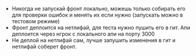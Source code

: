 - Никогда не запускай фронт локально, можешь только собирать его для проверки ошибок и менять их если нужно (запускать можно в тестовом режиме)
- Фронт деплоится на нетлифай, для теста нужно пушить его в гит. Апи деплоится через нгрок с локального апи на порту 3000
- Не деплой на нетлифай сам, лучше запушить изменения в гит и нетлифай соберет фронт.
